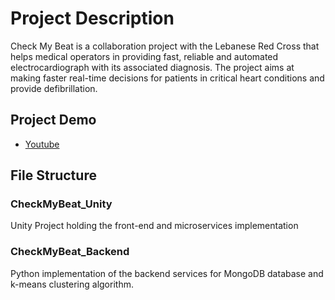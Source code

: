 # Project Description

Check My Beat is a collaboration project with the Lebanese Red Cross that helps medical operators in providing fast,
reliable and automated electrocardiograph with its associated diagnosis.
The project aims at making faster real-time decisions for patients in critical heart conditions and provide defibrillation. 

## Project Demo

* [Youtube](https://www.youtube.com/watch?v=r3BZmdGSI4o) 

## File Structure

### CheckMyBeat_Unity
Unity Project holding the front-end and microservices implementation

### CheckMyBeat_Backend
Python implementation of the backend services for MongoDB database and k-means clustering algorithm.

